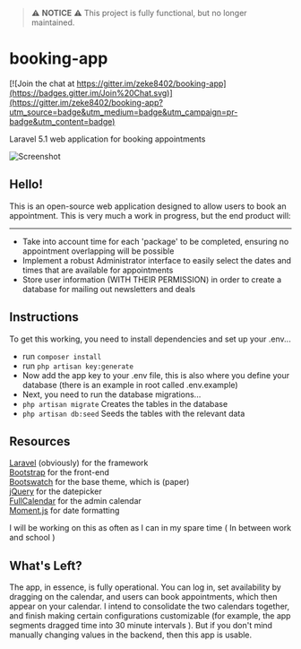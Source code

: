 > :warning: **NOTICE** :warning: This project is fully functional, but no longer maintained.

# booking-app

[![Join the chat at https://gitter.im/zeke8402/booking-app](https://badges.gitter.im/Join%20Chat.svg)](https://gitter.im/zeke8402/booking-app?utm_source=badge&utm_medium=badge&utm_campaign=pr-badge&utm_content=badge)

Laravel 5.1 web application for booking appointments

![Screenshot](https://raw.githubusercontent.com/zeke8402/booking-app/master/preview.png)

## Hello!
This is an open-source web application designed to allow users to book an appointment. This is very much a work in progress, but the end product will:
***
 - Take into account time for each 'package' to be completed, ensuring no appointment overlapping will be possible
 - Implement a robust Administrator interface to easily select the dates and times that are available for appointments
 - Store user information (WITH THEIR PERMISSION) in order to create a database for mailing out newsletters and deals


## Instructions
To get this working, you need to install dependencies and set up your .env...   
* run ```composer install```   
* run ```php artisan key:generate```   
* Now add the app key to your .env file, this is also where you define your database (there is an example in root called .env.example)
* Next, you need to run the database migrations...   
* ```php artisan migrate``` Creates the tables in the database   
* ```php artisan db:seed``` Seeds the tables with the relevant data   

## Resources 
[Laravel](http://www.laravel.com) (obviously) for the framework  
[Bootstrap](http://www.getbootstrap.com) for the front-end  
[Bootswatch](http://www.bootswatch.com) for the base theme, which is (paper)  
[jQuery](http://www.jquery.com) for the datepicker  
[FullCalendar](http://fullcalendar.io) for the admin calendar  
[Moment.js](http://www.momentjs.com) for date formatting  

I will be working on this as often as I can in my spare time ( In between work and school )

## What's Left?
The app, in essence, is fully operational. You can log in, set availability by dragging on the calendar, and users can book appointments, which then appear on your calendar. I intend to consolidate the two calendars together, and finish making certain configurations customizable (for example, the app segments dragged time into 30 minute intervals ). But if you don't mind manually changing values in the backend, then this app is usable.

